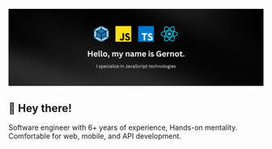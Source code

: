[![Header](https://github.com/0x00b7/0x00b7/blob/main/banner.png?raw=true "Header")](https://github.com/0x00b7)

## 👋 Hey there! 
Software engineer with 6+ years of experience, Hands-on mentality. Comfortable for web, mobile, and API development.

<!--
**0x00b7/0x00b7** is a ✨ _special_ ✨ repository because its `README.md` (this file) appears on your GitHub profile.

Here are some ideas to get you started:

- 🔭 I’m currently working on ...
- 🌱 I’m currently learning ...
- 👯 I’m looking to collaborate on ...
- 🤔 I’m looking for help with ...
- 💬 Ask me about ...
- 📫 How to reach me: ...
- 😄 Pronouns: ...
- ⚡ Fun fact: ...
-->
